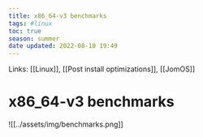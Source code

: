 ```yaml
---
title: x86_64-v3 benchmarks
tags: #linux
toc: true
season: summer
date updated: 2022-08-10 19:49
---
```


Links: [[Linux]], [[Post install optimizations]], [[JomOS]]

# x86_64-v3 benchmarks

![[../assets/img/benchmarks.png]]
